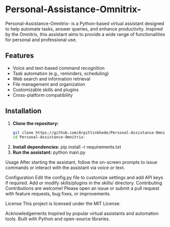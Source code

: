 # Personal-Assistance-Omnitrix-

Personal-Assistance-Omnitrix- is a Python-based virtual assistant designed to help automate tasks, answer queries, and enhance productivity. Inspired by the Omnitrix, this assistant aims to provide a wide range of functionalities for personal and professional use.

## Features

- Voice and text-based command recognition
- Task automation (e.g., reminders, scheduling)
- Web search and information retrieval
- File management and organization
- Customizable skills and plugins
- Cross-platform compatibility

## Installation

1. **Clone the repository:**
   ```bash
   git clone https://github.com/Arpittinkhede/Personal-Assistance-Omnitrix-.git
   cd Personal-Assistance-Omnitrix-
2. **Install dependencies:**
  pip install -r requirements.txt
3. **Run the assistant:**
   python main.py

Usage
After starting the assistant, follow the on-screen prompts to issue commands or interact with the assistant via voice or text.

Configuration
Edit the config.py file to customize settings and add API keys if required.
Add or modify skills/plugins in the skills/ directory.
Contributing
Contributions are welcome! Please open an issue or submit a pull request with feature requests, bug fixes, or improvements.

License
This project is licensed under the MIT License.

Acknowledgements
Inspired by popular virtual assistants and automation tools.
Built with Python and open-source libraries.
